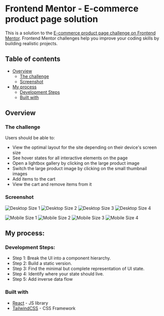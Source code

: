 # Frontend Mentor - E-commerce product page solution

This is a solution to the [E-commerce product page challenge on Frontend Mentor](https://www.frontendmentor.io/challenges/ecommerce-product-page-UPsZ9MJp6). Frontend Mentor challenges help you improve your coding skills by building realistic projects.

## Table of contents

- [Overview](#overview)
  - [The challenge](#the-challenge)
  - [Screenshot](#screenshot)
- [My process](#my-process)
  - [Development Steps](#development-steps)
  - [Built with](#built-with)


## Overview


### The challenge

Users should be able to:

- View the optimal layout for the site depending on their device's screen size
- See hover states for all interactive elements on the page
- Open a lightbox gallery by clicking on the large product image
- Switch the large product image by clicking on the small thumbnail images
- Add items to the cart
- View the cart and remove items from it

### Screenshot

![Desktop Size 1](./E-commerce_Product_Page/Screenshots/Desktop1.png)
![Desktop Size 2](./E-commerce_Product_Page/Screenshots/Desktop2.png)
![Desktop Size 3](./E-commerce_Product_Page/Screenshots/Desktop3.png)
 ![Desktop Size 4](./E-commerce_Product_Page/Screenshots/Desktop4.png)

![Mobile Size 1](./E-commerce_Product_Page/Screenshots/Mobile1.png)
![Mobile Size 2](./E-commerce_Product_Page/Screenshots/Mobile2.png)
![Mobile Size 3](./E-commerce_Product_Page/Screenshots/Mobile3.png)
![Mobile Size 4](./E-commerce_Product_Page/Screenshots/Mobile4.png)


## My process:

### Development Steps:
- Step 1: Break the UI into a component hierarchy.
- Step 2: Build a static version.
- Step 3: Find the minimal but complete representation of UI state.
- Step 4: Identify where your state should live.
- Step 5: Add inverse data flow 


### Built with

- [React](https://reactjs.org/) - JS library
- [TailwindCSS](https://tailwindcss.com/) - CSS Framework

